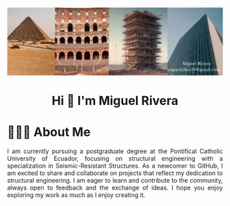 ![Miguel Banner](https://github.com/MiguelRivera94/MiguelRivera94/blob/main/Collage.jpg)
<h1 align="center">Hi 👋 I'm Miguel Rivera</h1>
</p>

# 👨🏻‍💻 About Me

<p align="justify">
  I am currently pursuing a postgraduate degree at the Pontifical Catholic University of Ecuador, focusing on structural engineering with a specialization in Seismic-Resistant Structures. As a newcomer to GitHub, I am excited to share and collaborate on projects that reflect my dedication to structural engineering. I am eager to learn and contribute to the community, always open to feedback and the exchange of ideas. I hope you enjoy exploring my work as much as I enjoy creating it.
</p>
